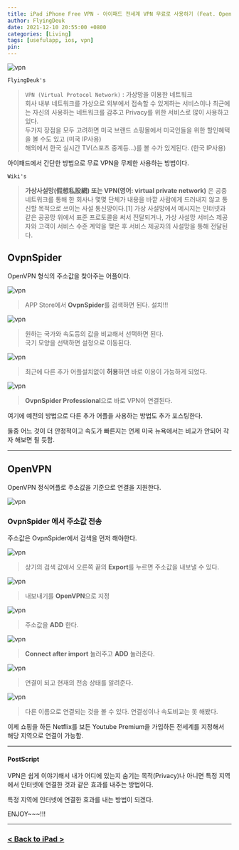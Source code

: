 ```yaml
---
title: iPad iPhone Free VPN - 아이패드 전세계 VPN 무료로 사용하기 (Feat. OpenVPN, OvpnSpider)
author: FlyingDeuk
date: 2021-12-10 20:55:00 +0800
categories: [Living]
tags: [usefulapp, ios, vpn]
pin:
---
```


![vpn](/img/living/vpn/vpn.png)

`FlyingDeuk's`
> `VPN (Virtual Protocol Network)` : 가상망을 이용한 네트워크 <br>
회사 내부 네트워크를 가상으로 외부에서 접속할 수 있게하는 서비스이나 최근에는 자신의 사용하는 네트워크를 감추고 Privacy를 위한 서비스로 많이 사용하고 있다. <br>
두가지 장점을 모두 고려하면 미국 브랜드 쇼핑몰에서 미국인들을 위한 할인혜택을 볼 수도 있고 (미국 IP사용) <br>
해외에서 한국 실시간 TV(스포츠 중계등...)를 볼 수가 있게된다. (한국 IP사용) <br>

아이패드에서 간단한 방법으로 무료 VPN을 무제한 사용하는 방법이다.

`Wiki's`
> **가상사설망(假想私設網) 또는 VPN(영어: virtual private network)** 은 공중 네트워크를 통해 한 회사나 몇몇 단체가 내용을 바깥 사람에게 드러내지 않고 통신할 목적으로 쓰이는 사설 통신망이다.[1] 가상 사설망에서 메시지는 인터넷과 같은 공공망 위에서 표준 프로토콜을 써서 전달되거나, 가상 사설망 서비스 제공자와 고객이 서비스 수준 계약을 맺은 후 서비스 제공자의 사설망을 통해 전달된다.

## OvpnSpider
OpenVPN 형식의 주소값을 찾아주는 어플이다.

![vpn](/img/living/vpn/ipadvpn2.jpg)
> APP Store에서 **OvpnSpider**를 검색하면 된다. 설치!!!

![vpn](/img/living/vpn/ipadvpn10.jpg)
> 원하는 국가와 속도등의 값을 비교해서 선택하면 된다. <br>
국기 모양을 선택하면 설정으로 이동된다.

![vpn](/img/living/vpn/ipadvpn9.jpg)
> 최근에 다른 추가 어플설치없이 **허용**하면 바로 이용이 가능하게 되었다.

![vpn](/img/living/vpn/ipadvpn8.jpg)
> **OvpnSpider Professional**으로 바로 VPN이 연결된다.

여기에 예전의 방법으로 다른 추가 어플을 사용하는 방법도 추가 포스팅한다.

둘중 어느 것이 더 안정적이고 속도가 빠른지는 언제 미국 뉴욕에서는 비교가 안되어 각자 해보면 될 듯함.

----------

## OpenVPN
OpenVPN 정식어플로 주소값을 기준으로 연결을 지원한다.

![vpn](/img/living/vpn/ipadvpn1.jpg)

### OvpnSpider 에서 주소값 전송
주소값은 OvpnSpider에서 검색을 먼저 해야한다.

![vpn](/img/living/vpn/ipadvpn11.jpg)
> 상기의 검색 값에서 오른쪽 끝의 **Export**를 누르면 주소값을 내보낼 수 있다.

![vpn](/img/living/vpn/ipadvpn7.jpg)
> 내보내기를 **OpenVPN**으로 지정

![vpn](/img/living/vpn/ipadvpn6.jpg)
> 주소값을 **ADD** 한다.

![vpn](/img/living/vpn/ipadvpn5.jpg)
> **Connect after import** 눌러주고 **ADD** 눌러준다.

![vpn](/img/living/vpn/ipadvpn3.jpg)
> 연결이 되고 현재의 전송 상태를 알려준다.

![vpn](/img/living/vpn/ipadvpn4.jpg)
> 다른 이름으로 연결되는 것을 볼 수 있다. 연결성이나 속도비교는 못 해봤다.

이제 쇼핑을 하든 Netflix를 보든 Youtube Premium을 가입하든 전세계를 지정해서 해당 지역으로 연결이 가능함.

----------

#### PostScript
VPN은 쉽게 이야기해서 내가 어디에 있는지 숨기는 목적(Privacy)나 아니면 특정 지역에서 인터넷에 연결한 것과 같은 효과를 내주는 방법이다. <br>

특정 지역에 인터넷에 연결한 효과를 내는 방법이 되겠다.

ENJOY~~~!!!

-----------

### [< Back to iPad >](/posts/Ipad/)
